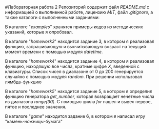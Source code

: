 #Лабораторная работа 2
Репозиторий содержит файл _README.md_ с информацией о выполненной работе, лицензию _MIT_, файл _.gitignore_, а также каталоги с выполненными заданиями:

В каталоге "_examples_" хранятся примеры кодов из методических указаний, которые я опробовал.

В каталоге "_homework3_" находится задание 3, в котором я реализовал функцию, запрашивающую и высчитывающую возраст на текущий момент времени с помощью модуля _datetime_.

В каталоге "_homework4_" находится задание 4, в котором я реализовал функцию, находящую все числа, кратные цифре _X_, введенной с клавиатуры. Список чисел в диапазоне от 0 до 200 генерируется случайно с помощью модуля _random_. При решении использовал лямбда-функцию

В каталоге "_homework5_" находится задание 5, в котором я определил функцию генератора _get_number_, которая возвращает нечетные числа из диапазона _range(30)_. С помощью цикла _for_ нашел и вывел первое, пятое и последнее значения.

В каталоге "_game_" находится задание 6, в котором я написал игру "камень-ножницы-бумага"
